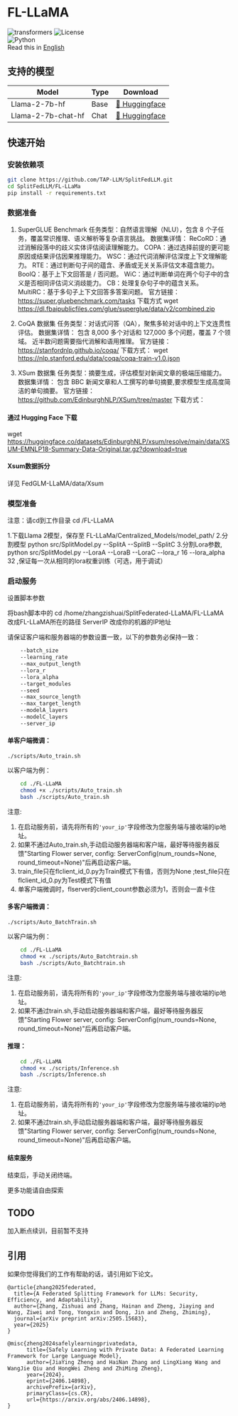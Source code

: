 # FL-LLaMA
![transformers](https://img.shields.io/badge/transformers->=4.38.0-greene)
![License](https://img.shields.io/badge/license-MIT-yellow)  
![Python](https://img.shields.io/badge/Python->=3.10.4-blue)  
 Read this in [English](README_en.md)

## 支持的模型
| Model            | Type | Download                                                                                                                                |
|------------------|------|-----------------------------------------------------------------------------------------------------------------------------------------|                                                                                                                                                                                         
| Llama-2-7b-hf    | Base | [🤗 Huggingface](https://huggingface.co/meta-llama/Llama-2-7b-hf)  |
| Llama-2-7b-chat-hf | Chat | [🤗 Huggingface](https://huggingface.co/meta-llama/Llama-2-7b-chat-hf)                                                                                                                                                                                          |

## 快速开始

### 安装依赖项
```bash
git clone https://github.com/TAP-LLM/SplitFedLLM.git
cd SplitFedLLM/FL-LLaMa
pip install -r requirements.txt
```
### 数据准备
1. SuperGLUE Benchmark
任务类型：自然语言理解（NLU），包含 8 个子任务，覆盖常识推理、语义解析等复杂语言挑战。
数据集详情：
ReCoRD：通过消解段落中的歧义实体评估阅读理解能力。
COPA：通过选择前提的更可能原因或结果评估因果推理能力。
WSC：通过代词消解评估深度上下文理解能力。
RTE：通过判断句子间的蕴含、矛盾或无关关系评估文本蕴含能力。
BoolQ：基于上下文回答是 / 否问题。
WiC：通过判断单词在两个句子中的含义是否相同评估词义消歧能力。
CB：处理复杂句子中的蕴含关系。
MultiRC：基于多句子上下文回答多答案问题。
官方链接：https://super.gluebenchmark.com/tasks
下载方式
wget https://dl.fbaipublicfiles.com/glue/superglue/data/v2/combined.zip

2. CoQA 数据集
任务类型：对话式问答（QA），聚焦多轮对话中的上下文连贯性评估。
数据集详情：
包含 8,000 多个对话和 127,000 多个问题，覆盖 7 个领域。
近半数问题需要指代消解和语用推理。
官方链接：https://stanfordnlp.github.io/coqa/
下载方式：
wget https://nlp.stanford.edu/data/coqa/coqa-train-v1.0.json

3. XSum 数据集
任务类型：摘要生成，评估模型对新闻文章的极端压缩能力。
数据集详情：
包含 BBC 新闻文章和人工撰写的单句摘要,要求模型生成高度简洁的单句摘要。
官方链接：https://github.com/EdinburghNLP/XSum/tree/master
下载方式：
#### 通过 Hugging Face 下载
wget https://huggingface.co/datasets/EdinburghNLP/xsum/resolve/main/data/XSUM-EMNLP18-Summary-Data-Original.tar.gz?download=true
#### Xsum数据拆分
详见 FedGLM-LLaMA/data/Xsum

### 模型准备
注意：请cd到工作目录  cd /FL-LLaMA

1.下载Llama 2模型，保存至 FL-LLaMa/Centralized_Models/model_path/
2.分割模型 python src/SplitModel.py --SplitA --SplitB --SplitC
3.分割Lora参数, python src/SplitModel.py --LoraA --LoraB --LoraC --lora_r 16 --lora_alpha 32 ,保证每一次从相同的lora权重训练（可选，用于调试）

### 启动服务
设置脚本参数

将bash脚本中的
    cd /home/zhangzishuai/SplitFederated-LLaMA/FL-LLaMA 改成FL-LLaMA所在的路径
    ServerIP 改成你的机器的IP地址


请保证客户端和服务器端的参数设置一致，以下的参数务必保持一致：

```bash
    --batch_size
    --learning_rate
    --max_output_length  
    --lora_r 
    --lora_alpha
    --target_modules
    --seed
    --max_source_length
    --max_target_length
    --modelA_layers
    --modelC_layers
    --server_ip
```

#### 单客户端微调：
`./scripts/Auto_train.sh`  

以客户端为例：
``` bash
    cd ./FL-LLaMA
    chmod +x ./scripts/Auto_train.sh
    bash ./scripts/Auto_train.sh
```
注意:
1. 在启动服务前，请先将所有的`'your_ip'`字段修改为您服务端与接收端的ip地址。
2. 如果不通过Auto_train.sh,手动启动服务器端和客户端，最好等待服务器反馈"Starting Flower server, config: ServerConfig(num_rounds=None, round_timeout=None)"后再启动客户端。
3. train_file只在flclient_id_0.py为Train模式下有值，否则为None ;test_file只在flclient_id_0.py为Test模式下有值
4. 单客户端微调时，flserver的client_count参数必须为1，否则会一直卡住

#### 多客户端微调：
`./scripts/Auto_BatchTrain.sh`  

以客户端为例：
``` bash
    cd ./FL-LLaMA
    chmod +x ./scripts/Auto_Batchtrain.sh
    bash ./scripts/Auto_Batchtrain.sh
```
注意:
1. 在启动服务前，请先将所有的`'your_ip'`字段修改为您服务端与接收端的ip地址。
2. 如果不通过train.sh,手动启动服务器端和客户端，最好等待服务器反馈"Starting Flower server, config: ServerConfig(num_rounds=None, round_timeout=None)"后再启动客户端。


#### 推理：

```bash
    cd ./FL-LLaMA
    chmod +x ./scripts/Inference.sh
    bash ./scripts/Inference.sh
```
注意:
1. 在启动服务前，请先将所有的`'your_ip'`字段修改为您服务端与接收端的ip地址。
2. 如果不通过train.sh,手动启动服务器端和客户端，最好等待服务器反馈"Starting Flower server, config: ServerConfig(num_rounds=None, round_timeout=None)"后再启动客户端。
#### 结束服务
结束后，手动关闭终端。

更多功能请自由探索

## TODO
加入断点续训，目前暂不支持

## 引用 
如果你觉得我们的工作有帮助的话，请引用如下论文。
```
@article{zhang2025federated,
  title={A Federated Splitting Framework for LLMs: Security, Efficiency, and Adaptability},
  author={Zhang, Zishuai and Zhang, Hainan and Zheng, Jiaying and Wang, Ziwei and Tong, Yongxin and Dong, Jin and Zheng, Zhiming},
  journal={arXiv preprint arXiv:2505.15683},
  year={2025}
}

@misc{zheng2024safelylearningprivatedata,
      title={Safely Learning with Private Data: A Federated Learning Framework for Large Language Model}, 
      author={JiaYing Zheng and HaiNan Zhang and LingXiang Wang and WangJie Qiu and HongWei Zheng and ZhiMing Zheng},
      year={2024},
      eprint={2406.14898},
      archivePrefix={arXiv},
      primaryClass={cs.CR},
      url={https://arxiv.org/abs/2406.14898}, 
}
```
